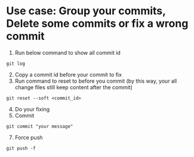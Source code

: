 # Use case: Group your commits, Delete some commits or fix a wrong commit
1. Run below command to show all commit id
```
git log
```
2. Copy a commit id before your commit to fix
3. Run command to reset to before you commit (by this way, your all change files still keep content after the commit)
```
git reset --soft <commit_id>
```
4. Do your fixing
5. Commit
```
git commit "your message"
```
7. Force push
```
git push -f
```
